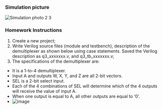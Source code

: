 ### Simulation picture <br>
![Simulation photo 2 3](https://github.com/JaeHWg/HW2_Demultiplexer_3/assets/94187124/3347e34e-acf8-428c-abb1-3ca405df6f30)

### Homework Instructions
1. Create a new project;
2. Write Verilog source files (module and testbench), description of the demultiplexer as shown below using case statements. Saved the Verilog description as q3_xxxxxxx.v, and q3_tb_xxxxxxx.v;
3. The specifications of the demultiplexer are:
  - It is a 1-to-4 demultiplexer.
  - Input A and outputs W, X, Y, and Z are all 2-bit vectors.
  - SEL is a 2-bit select input.
  - Each of the 4 combinations of SEL will determine which of the 4 outputs will receive the value of input A.
  - When one output is equal to A, all other outputs are equal to ‘0’.
  - ![image](https://github.com/JaeHWg/HW2_Demultiplexer_3/assets/94187124/dcdf3996-00b0-4b69-b05c-6cce23978e16)
